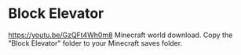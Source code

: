 # Block Elevator
https://youtu.be/GzQFt4Wh0m8 Minecraft world download. Copy the "Block Elevator" folder to your Minecraft saves folder.
